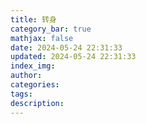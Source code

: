 ```yaml
---
title: 转身
category_bar: true
mathjax: false
date: 2024-05-24 22:31:33
updated: 2024-05-24 22:31:33
index_img:
author:
categories:
tags:
description:
---
```


